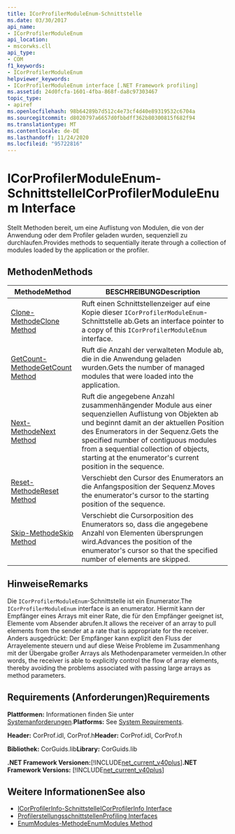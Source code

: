 ```yaml
---
title: ICorProfilerModuleEnum-Schnittstelle
ms.date: 03/30/2017
api_name:
- ICorProfilerModuleEnum
api_location:
- mscorwks.cll
api_type:
- COM
f1_keywords:
- ICorProfilerModuleEnum
helpviewer_keywords:
- ICorProfilerModuleEnum interface [.NET Framework profiling]
ms.assetid: 24d0fcfa-1601-4fba-868f-da8c97303467
topic_type:
- apiref
ms.openlocfilehash: 98b64289b7d512c4e73cf4d40e89319532c6704a
ms.sourcegitcommit: d8020797a6657d0fbbdff362b80300815f682f94
ms.translationtype: MT
ms.contentlocale: de-DE
ms.lasthandoff: 11/24/2020
ms.locfileid: "95722816"
---
```

# <a name="icorprofilermoduleenum-interface"></a><span data-ttu-id="6ef41-102">ICorProfilerModuleEnum-Schnittstelle</span><span class="sxs-lookup"><span data-stu-id="6ef41-102">ICorProfilerModuleEnum Interface</span></span>

<span data-ttu-id="6ef41-103">Stellt Methoden bereit, um eine Auflistung von Modulen, die von der Anwendung oder dem Profiler geladen wurden, sequenziell zu durchlaufen.</span><span class="sxs-lookup"><span data-stu-id="6ef41-103">Provides methods to sequentially iterate through a collection of modules loaded by the application or the profiler.</span></span>  
  
## <a name="methods"></a><span data-ttu-id="6ef41-104">Methoden</span><span class="sxs-lookup"><span data-stu-id="6ef41-104">Methods</span></span>  
  
|<span data-ttu-id="6ef41-105">Methode</span><span class="sxs-lookup"><span data-stu-id="6ef41-105">Method</span></span>|<span data-ttu-id="6ef41-106">BESCHREIBUNG</span><span class="sxs-lookup"><span data-stu-id="6ef41-106">Description</span></span>|  
|------------|-----------------|  
|[<span data-ttu-id="6ef41-107">Clone-Methode</span><span class="sxs-lookup"><span data-stu-id="6ef41-107">Clone Method</span></span>](icorprofilermoduleenum-clone-method.md)|<span data-ttu-id="6ef41-108">Ruft einen Schnittstellenzeiger auf eine Kopie dieser `ICorProfilerModuleEnum`-Schnittstelle ab.</span><span class="sxs-lookup"><span data-stu-id="6ef41-108">Gets an interface pointer to a copy of this `ICorProfilerModuleEnum` interface.</span></span>|  
|[<span data-ttu-id="6ef41-109">GetCount-Methode</span><span class="sxs-lookup"><span data-stu-id="6ef41-109">GetCount Method</span></span>](icorprofilermoduleenum-getcount-method.md)|<span data-ttu-id="6ef41-110">Ruft die Anzahl der verwalteten Module ab, die in die Anwendung geladen wurden.</span><span class="sxs-lookup"><span data-stu-id="6ef41-110">Gets the number of managed modules that were loaded into the application.</span></span>|  
|[<span data-ttu-id="6ef41-111">Next-Methode</span><span class="sxs-lookup"><span data-stu-id="6ef41-111">Next Method</span></span>](icorprofilermoduleenum-next-method.md)|<span data-ttu-id="6ef41-112">Ruft die angegebene Anzahl zusammenhängender Module aus einer sequenziellen Auflistung von Objekten ab und beginnt damit an der aktuellen Position des Enumerators in der Sequenz.</span><span class="sxs-lookup"><span data-stu-id="6ef41-112">Gets the specified number of contiguous modules from a sequential collection of objects, starting at the enumerator's current position in the sequence.</span></span>|  
|[<span data-ttu-id="6ef41-113">Reset-Methode</span><span class="sxs-lookup"><span data-stu-id="6ef41-113">Reset Method</span></span>](icorprofilermoduleenum-reset-method.md)|<span data-ttu-id="6ef41-114">Verschiebt den Cursor des Enumerators an die Anfangsposition der Sequenz.</span><span class="sxs-lookup"><span data-stu-id="6ef41-114">Moves the enumerator's cursor to the starting position of the sequence.</span></span>|  
|[<span data-ttu-id="6ef41-115">Skip-Methode</span><span class="sxs-lookup"><span data-stu-id="6ef41-115">Skip Method</span></span>](icorprofilermoduleenum-skip-method.md)|<span data-ttu-id="6ef41-116">Verschiebt die Cursorposition des Enumerators so, dass die angegebene Anzahl von Elementen übersprungen wird.</span><span class="sxs-lookup"><span data-stu-id="6ef41-116">Advances the position of the enumerator's cursor so that the specified number of elements are skipped.</span></span>|  
  
## <a name="remarks"></a><span data-ttu-id="6ef41-117">Hinweise</span><span class="sxs-lookup"><span data-stu-id="6ef41-117">Remarks</span></span>  

 <span data-ttu-id="6ef41-118">Die `ICorProfilerModuleEnum`-Schnittstelle ist ein Enumerator.</span><span class="sxs-lookup"><span data-stu-id="6ef41-118">The `ICorProfilerModuleEnum` interface is an enumerator.</span></span> <span data-ttu-id="6ef41-119">Hiermit kann der Empfänger eines Arrays mit einer Rate, die für den Empfänger geeignet ist, Elemente vom Absender abrufen.</span><span class="sxs-lookup"><span data-stu-id="6ef41-119">It allows the receiver of an array to pull elements from the sender at a rate that is appropriate for the receiver.</span></span> <span data-ttu-id="6ef41-120">Anders ausgedrückt: Der Empfänger kann explizit den Fluss der Arrayelemente steuern und auf diese Weise Probleme im Zusammenhang mit der Übergabe großer Arrays als Methodenparameter vermeiden.</span><span class="sxs-lookup"><span data-stu-id="6ef41-120">In other words, the receiver is able to explicitly control the flow of array elements, thereby avoiding the problems associated with passing large arrays as method parameters.</span></span>  
  
## <a name="requirements"></a><span data-ttu-id="6ef41-121">Requirements (Anforderungen)</span><span class="sxs-lookup"><span data-stu-id="6ef41-121">Requirements</span></span>  

 <span data-ttu-id="6ef41-122">**Plattformen:** Informationen finden Sie unter [Systemanforderungen](../../get-started/system-requirements.md).</span><span class="sxs-lookup"><span data-stu-id="6ef41-122">**Platforms:** See [System Requirements](../../get-started/system-requirements.md).</span></span>  
  
 <span data-ttu-id="6ef41-123">**Header:** CorProf.idl, CorProf.h</span><span class="sxs-lookup"><span data-stu-id="6ef41-123">**Header:** CorProf.idl, CorProf.h</span></span>  
  
 <span data-ttu-id="6ef41-124">**Bibliothek:** CorGuids.lib</span><span class="sxs-lookup"><span data-stu-id="6ef41-124">**Library:** CorGuids.lib</span></span>  
  
 <span data-ttu-id="6ef41-125">**.NET Framework Versionen:**[!INCLUDE[net_current_v40plus](../../../../includes/net-current-v40plus-md.md)]</span><span class="sxs-lookup"><span data-stu-id="6ef41-125">**.NET Framework Versions:** [!INCLUDE[net_current_v40plus](../../../../includes/net-current-v40plus-md.md)]</span></span>  
  
## <a name="see-also"></a><span data-ttu-id="6ef41-126">Weitere Informationen</span><span class="sxs-lookup"><span data-stu-id="6ef41-126">See also</span></span>

- [<span data-ttu-id="6ef41-127">ICorProfilerInfo-Schnittstelle</span><span class="sxs-lookup"><span data-stu-id="6ef41-127">ICorProfilerInfo Interface</span></span>](icorprofilerinfo-interface.md)
- [<span data-ttu-id="6ef41-128">Profilerstellungsschnittstellen</span><span class="sxs-lookup"><span data-stu-id="6ef41-128">Profiling Interfaces</span></span>](profiling-interfaces.md)
- [<span data-ttu-id="6ef41-129">EnumModules-Methode</span><span class="sxs-lookup"><span data-stu-id="6ef41-129">EnumModules Method</span></span>](icorprofilerinfo3-enummodules-method.md)
